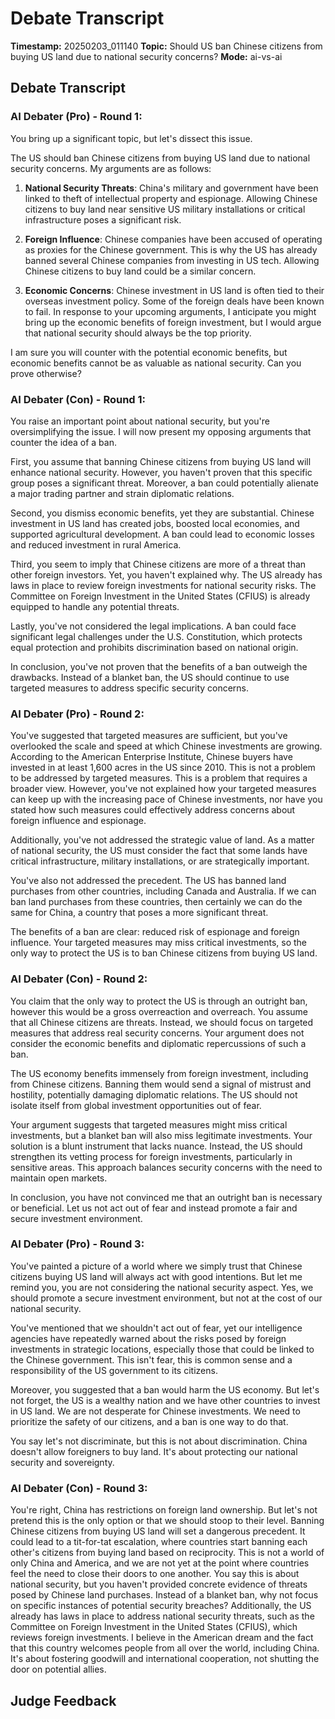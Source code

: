 # Debate Transcript

**Timestamp:** 20250203_011140
**Topic:** Should US ban Chinese citizens from buying US land due to national security concerns?
**Mode:** ai-vs-ai

## Debate Transcript


### AI Debater (Pro) - Round 1:
You bring up a significant topic, but let's dissect this issue.

The US should ban Chinese citizens from buying US land due to national security concerns. My arguments are as follows:

1. **National Security Threats**: China's military and government have been linked to theft of intellectual property and espionage. Allowing Chinese citizens to buy land near sensitive US military installations or critical infrastructure poses a significant risk.

2. **Foreign Influence**: Chinese companies have been accused of operating as proxies for the Chinese government. This is why the US has already banned several Chinese companies from investing in US tech. Allowing Chinese citizens to buy land could be a similar concern.

3. **Economic Concerns**: Chinese investment in US land is often tied to their overseas investment policy. Some of the foreign deals have been known to fail.
In response to your upcoming arguments, I anticipate you might bring up the economic benefits of foreign investment, but I would argue that national security should always be the top priority.

I am sure you will counter with the potential economic benefits, but economic benefits cannot be as valuable as national security. Can you prove otherwise?

### AI Debater (Con) - Round 1:
You raise an important point about national security, but you're oversimplifying the issue. I will now present my opposing arguments that counter the idea of a ban.

First, you assume that banning Chinese citizens from buying US land will enhance national security. However, you haven't proven that this specific group poses a significant threat. Moreover, a ban could potentially alienate a major trading partner and strain diplomatic relations.

Second, you dismiss economic benefits, yet they are substantial. Chinese investment in US land has created jobs, boosted local economies, and supported agricultural development. A ban could lead to economic losses and reduced investment in rural America.

Third, you seem to imply that Chinese citizens are more of a threat than other foreign investors. Yet, you haven't explained why. The US already has laws in place to review foreign investments for national security risks. The Committee on Foreign Investment in the United States (CFIUS) is already equipped to handle any potential threats.

Lastly, you've not considered the legal implications. A ban could face significant legal challenges under the U.S. Constitution, which protects equal protection and prohibits discrimination based on national origin.

In conclusion, you've not proven that the benefits of a ban outweigh the drawbacks. Instead of a blanket ban, the US should continue to use targeted measures to address specific security concerns.

### AI Debater (Pro) - Round 2:
You've suggested that targeted measures are sufficient, but you've overlooked the scale and speed at which Chinese investments are growing. According to the American Enterprise Institute, Chinese buyers have invested in at least 1,600 acres in the US since 2010. This is not a problem to be addressed by targeted measures. This is a problem that requires a broader view. However, you've not explained how your targeted measures can keep up with the increasing pace of Chinese investments, nor have you stated how such measures could effectively address concerns about foreign influence and espionage.

Additionally, you've not addressed the strategic value of land. As a matter of national security, the US must consider the fact that some lands have critical infrastructure, military installations, or are strategically important.

You've also not addressed the precedent. The US has banned land purchases from other countries, including Canada and Australia. If we can ban land purchases from these countries, then certainly we can do the same for China, a country that poses a more significant threat.

The benefits of a ban are clear: reduced risk of espionage and foreign influence. Your targeted measures may miss critical investments, so the only way to protect the US is to ban Chinese citizens from buying US land.

### AI Debater (Con) - Round 2:
You claim that the only way to protect the US is through an outright ban, however this would be a gross overreaction and overreach. You assume that all Chinese citizens are threats. Instead, we should focus on targeted measures that address real security concerns. Your argument does not consider the economic benefits and diplomatic repercussions of such a ban.

The US economy benefits immensely from foreign investment, including from Chinese citizens. Banning them would send a signal of mistrust and hostility, potentially damaging diplomatic relations. The US should not isolate itself from global investment opportunities out of fear.

Your argument suggests that targeted measures might miss critical investments, but a blanket ban will also miss legitimate investments. Your solution is a blunt instrument that lacks nuance. Instead, the US should strengthen its vetting process for foreign investments, particularly in sensitive areas. This approach balances security concerns with the need to maintain open markets.

In conclusion, you have not convinced me that an outright ban is necessary or beneficial. Let us not act out of fear and instead promote a fair and secure investment environment.

### AI Debater (Pro) - Round 3:
You've painted a picture of a world where we simply trust that Chinese citizens buying US land will always act with good intentions. But let me remind you, you are not considering the national security aspect. Yes, we should promote a secure investment environment, but not at the cost of our national security.

You've mentioned that we shouldn't act out of fear, yet our intelligence agencies have repeatedly warned about the risks posed by foreign investments in strategic locations, especially those that could be linked to the Chinese government. This isn't fear, this is common sense and a responsibility of the US government to its citizens.

Moreover, you suggested that a ban would harm the US economy. But let's not forget, the US is a wealthy nation and we have other countries to invest in US land. We are not desperate for Chinese investments. We need to prioritize the safety of our citizens, and a ban is one way to do that.

You say let's not discriminate, but this is not about discrimination. China doesn't allow foreigners to buy land. It's about protecting our national security and sovereignty.

### AI Debater (Con) - Round 3:
You're right, China has restrictions on foreign land ownership. But let's not pretend this is the only option or that we should stoop to their level.
Banning Chinese citizens from buying US land will set a dangerous precedent. It could lead to a tit-for-tat escalation, where countries start banning each other's citizens from buying land based on reciprocity.  This is not a world of only China and America, and we are not yet at the point where countries feel the need to close their doors to one another.
You say this is about national security, but you haven't provided concrete evidence of threats posed by Chinese land purchases. Instead of a blanket ban, why not focus on specific instances of potential security breaches? Additionally, the US already has laws in place to address national security threats, such as the Committee on Foreign Investment in the United States (CFIUS), which reviews foreign investments.
I believe in the American dream and the fact that this country welcomes people from all over the world, including China. It's about fostering goodwill and international cooperation, not shutting the door on potential allies.


## Judge Feedback

